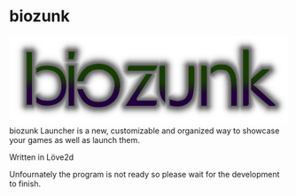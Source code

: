 # biozunk
![biozunk](/GithubStuffs/logoName.png "biozunk")
biozunk Launcher is a new, customizable and organized way to showcase your games as well as launch them.

Written in Löve2d

Unfournately the program is not ready so please wait for the development to finish.
